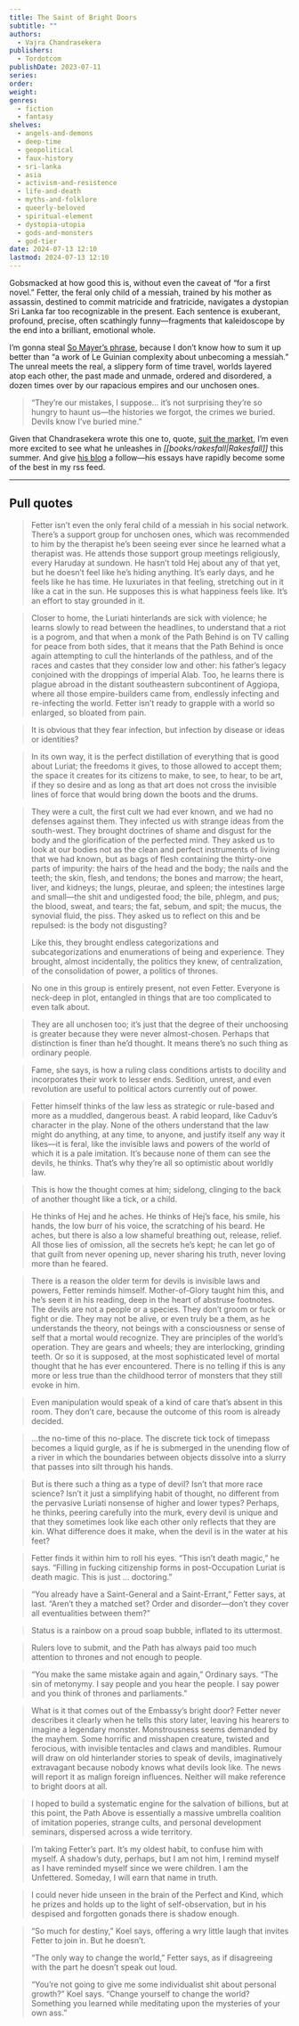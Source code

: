 ```yaml
---
title: The Saint of Bright Doors
subtitle: ""
authors:
  - Vajra Chandrasekera
publishers:
  - Tordotcom
publishDate: 2023-07-11
series: 
order: 
weight: 
genres:
  - fiction
  - fantasy
shelves:
  - angels-and-demons
  - deep-time
  - geopolitical
  - faux-history
  - sri-lanka
  - asia
  - activism-and-resistence
  - life-and-death
  - myths-and-folklore
  - queerly-beloved
  - spiritual-element
  - dystopia-utopia
  - gods-and-monsters
  - god-tier
date: 2024-07-13 12:10
lastmod: 2024-07-13 12:10
---
```

Gobsmacked at how good this is, without even the caveat of “for a first novel.” Fetter, the feral only child of a messiah, trained by his mother as assassin, destined to commit matricide and fratricide, navigates a dystopian Sri Lanka far too recognizable in the present. Each sentence is exuberant, profound, precise, often scathingly funny—fragments that kaleidoscope by the end into a brilliant, emotional whole.

I’m gonna steal [So Mayer’s phrase](https://www.lunate.co.uk/features/books-of-the-year-2023), because I don’t know how to sum it up better than “a work of Le Guinian complexity about unbecoming a messiah.” The unreal meets the real, a slippery form of time travel, worlds layered atop each other, the past made and unmade, ordered and disordered, a dozen times over by our rapacious empires and our unchosen ones.

> “They’re our mistakes, I suppose… it’s not surprising they’re so hungry to haunt us—the histories we forgot, the crimes we buried. Devils know I’ve buried mine.”

 Given that Chandrasekera wrote this one to, quote, [suit the market](https://vajra.me/2024/01/25/walpolitics/), I’m even more excited to see what he unleashes in *[[books/rakesfall|Rakesfall]]* this summer. And give [his blog](https://vajra.me/blog/) a follow—his essays have rapidly become some of the best in my rss feed.
 
---

## Pull quotes

> Fetter isn’t even the only feral child of a messiah in his social network. There’s a support group for unchosen ones, which was recommended to him by the therapist he’s been seeing ever since he learned what a therapist was. He attends those support group meetings religiously, every Haruday at sundown. He hasn’t told Hej about any of that yet, but he doesn’t feel like he’s hiding anything. It’s early days, and he feels like he has time. He luxuriates in that feeling, stretching out in it like a cat in the sun. He supposes this is what happiness feels like. It’s an effort to stay grounded in it.

>Closer to home, the Luriati hinterlands are sick with violence; he learns slowly to read between the headlines, to understand that a riot is a pogrom, and that when a monk of the Path Behind is on TV calling for peace from both sides, that it means that the Path Behind is once again attempting to cull the hinterlands of the pathless, and of the races and castes that they consider low and other: his father’s legacy conjoined with the droppings of imperial Alab. Too, he learns there is plague abroad in the distant southeastern subcontinent of Aggiopa, where all those empire-builders came from, endlessly infecting and re-infecting the world. Fetter isn’t ready to grapple with a world so enlarged, so bloated from pain.

> It is obvious that they fear infection, but infection by disease or ideas or identities?

> In its own way, it is the perfect distillation of everything that is good about Luriat; the freedoms it gives, to those allowed to accept them; the space it creates for its citizens to make, to see, to hear, to be art, if they so desire and as long as that art does not cross the invisible lines of force that would bring down the boots and the drums.

> They were a cult, the first cult we had ever known, and we had no defenses against them. They infected us with strange ideas from the south-west. They brought doctrines of shame and disgust for the body and the glorification of the perfected mind. They asked us to look at our bodies not as the clean and perfect instruments of living that we had known, but as bags of flesh containing the thirty-one parts of impurity: the hairs of the head and the body; the nails and the teeth; the skin, flesh, and tendons; the bones and marrow; the heart, liver, and kidneys; the lungs, pleurae, and spleen; the intestines large and small—the shit and undigested food; the bile, phlegm, and pus; the blood, sweat, and tears; the fat, sebum, and spit; the mucus, the synovial fluid, the piss. They asked us to reflect on this and be repulsed: is the body not disgusting?
> 
> Like this, they brought endless categorizations and subcategorizations and enumerations of being and experience. They brought, almost incidentally, the politics they knew, of centralization, of the consolidation of power, a politics of thrones.

> No one in this group is entirely present, not even Fetter. Everyone is neck-deep in plot, entangled in things that are too complicated to even talk about.

> They are all unchosen too; it’s just that the degree of their unchoosing is greater because they were never almost-chosen. Perhaps that distinction is finer than he’d thought. It means there’s no such thing as ordinary people.

> Fame, she says, is how a ruling class conditions artists to docility and incorporates their work to lesser ends. Sedition, unrest, and even revolution are useful to political actors currently out of power.

> Fetter himself thinks of the law less as strategic or rule-based and more as a muddled, dangerous beast. A rabid leopard, like Caduv’s character in the play. None of the others understand that the law might do anything, at any time, to anyone, and justify itself any way it likes—it is feral, like the invisible laws and powers of the world of which it is a pale imitation. It’s because none of them can see the devils, he thinks. That’s why they’re all so optimistic about worldly law.

> This is how the thought comes at him; sidelong, clinging to the back of another thought like a tick, or a child.

> He thinks of Hej and he aches. He thinks of Hej’s face, his smile, his hands, the low burr of his voice, the scratching of his beard. He aches, but there is also a low shameful breathing out, release, relief. All those lies of omission, all the secrets he’s kept; he can let go of that guilt from never opening up, never sharing his truth, never loving more than he feared.

> There is a reason the older term for devils is invisible laws and powers, Fetter reminds himself. Mother-of-Glory taught him this, and he’s seen it in his reading, deep in the heart of abstruse footnotes. The devils are not a people or a species. They don’t groom or fuck or fight or die. They may not be alive, or even truly be a them, as he understands the theory, not beings with a consciousness or sense of self that a mortal would recognize. They are principles of the world’s operation. They are gears and wheels; they are interlocking, grinding teeth. Or so it is supposed, at the most sophisticated level of mortal thought that he has ever encountered. There is no telling if this is any more or less true than the childhood terror of monsters that they still evoke in him.

> Even manipulation would speak of a kind of care that’s absent in this room. They don’t care, because the outcome of this room is already decided.

> …the no-time of this no-place. The discrete tick tock of timepass becomes a liquid gurgle, as if he is submerged in the unending flow of a river in which the boundaries between objects dissolve into a slurry that passes into silt through his hands.

> But is there such a thing as a type of devil? Isn’t that more race science? Isn’t it just a simplifying habit of thought, no different from the pervasive Luriati nonsense of higher and lower types? Perhaps, he thinks, peering carefully into the murk, every devil is unique and that they sometimes look like each other only reflects that they are kin. What difference does it make, when the devil is in the water at his feet?

> Fetter finds it within him to roll his eyes. “This isn’t death magic,” he says. “Filling in fucking citizenship forms in post-Occupation Luriat is death magic. This is just … doctoring.”

> “You already have a Saint-General and a Saint-Errant,” Fetter says, at last. “Aren’t they a matched set? Order and disorder—don’t they cover all eventualities between them?”

> Status is a rainbow on a proud soap bubble, inflated to its uttermost.

> Rulers love to submit, and the Path has always paid too much attention to thrones and not enough to people.

> “You make the same mistake again and again,” Ordinary says. “The sin of metonymy. I say people and you hear the people. I say power and you think of thrones and parliaments.”

> What is it that comes out of the Embassy’s bright door? Fetter never describes it clearly when he tells this story later, leaving his hearers to imagine a legendary monster. Monstrousness seems demanded by the mayhem. Some horrific and misshapen creature, twisted and ferocious, with invisible tentacles and claws and mandibles. Rumour will draw on old hinterlander stories to speak of devils, imaginatively extravagant because nobody knows what devils look like. The news will report it as malign foreign influences. Neither will make reference to bright doors at all.

 >I hoped to build a systematic engine for the salvation of billions, but at this point, the Path Above is essentially a massive umbrella coalition of imitation poperies, strange cults, and personal development seminars, dispersed across a wide territory.
 
 > I’m taking Fetter’s part. It’s my oldest habit, to confuse him with myself. A shadow’s duty, perhaps, but I am not him, I remind myself as I have reminded myself since we were children. I am the Unfettered. Someday, I will earn that name in truth.
 
 > I could never hide unseen in the brain of the Perfect and Kind, which he prizes and holds up to the light of self-observation, but in his despised and forgotten gonads there is shadow enough.
 
 > “So much for destiny,” Koel says, offering a wry little laugh that invites Fetter to join in. But he doesn’t.
 > 
 > “The only way to change the world,” Fetter says, as if disagreeing with the part he doesn’t speak out loud.
 > 
 > “You’re not going to give me some individualist shit about personal growth?” Koel says. “Change yourself to change the world? Something you learned while meditating upon the mysteries of your own ass.”
